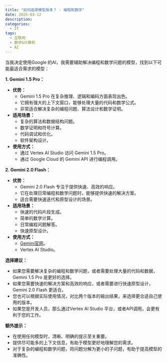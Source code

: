 ```yaml
---
title: "如何选择模型版本？ - 编程和数学"
date: 2025-03-12
description:
categories:
  - IT
tags:
  - 互联网
  - 数学&计算机
  - AI
---
```


当我决定使用Google 的AI，我需要辅助解决编程和数学问题的模型，找到以下可能最适合需求的模型：

**1. Gemini 1.5 Pro：**

* **优势：**
    * Gemini 1.5 Pro 在复杂推理、逻辑和编码方面表现出色。
    * 它拥有强大的上下文窗口，能够处理大量的代码和数学公式。
    * 非常适合解决复杂的编程问题、算法设计和数学证明。
* **适用场景：**
    * 复杂的算法和数据结构问题。
    * 数学证明和符号计算。
    * 代码调试和优化。
    * 软件架构设计。
* **使用方式：**
    * 通过 Vertex AI Studio 访问 Gemini 1.5 Pro。
    * 通过 Google Cloud 的 Gemini API 进行编程调用。

**2. Gemini 2.0 Flash：**

* **优势：**
    * Gemini 2.0 Flash 专注于提供快速、高效的响应。
    * 它在处理日常编程和数学问题时，能够提供快速的解决方案。
    * 适合需要快速迭代和原型设计的场景。
* **适用场景：**
    * 快速的代码片段生成。
    * 简单的数学计算。
    * 日常编程问题解答。
    * 快速原型设计。
* **使用方式：**
    * [Gemini官网](https://gemini.google.com/)。
    * Vertex AI Studio。

**选择建议：**

* 如果您需要解决复杂的编程和数学问题，或者需要处理大量的代码和数据，Gemini 1.5 Pro 是更好的选择。
* 如果您需要快速的解决方案和高效的响应，或者需要进行快速原型设计，Gemini 2.0 Flash 更适合。
* 您也可以根据实际使用情况，对比两个版本的输出结果，来选择更合适自己使用的版本。
* 如果您是开发人员，那么通过Vertex AI Studio 平台，或者API调用，会更有利于您的工作。

**额外提示：**

* 在使用任何模型时，清晰、明确的提示至关重要。
* 提供尽可能多的上下文信息，有助于模型更好地理解您的需求。
* 对于复杂的编程和数学问题，将问题分解为更小的子问题，有助于提高模型的准确性。
